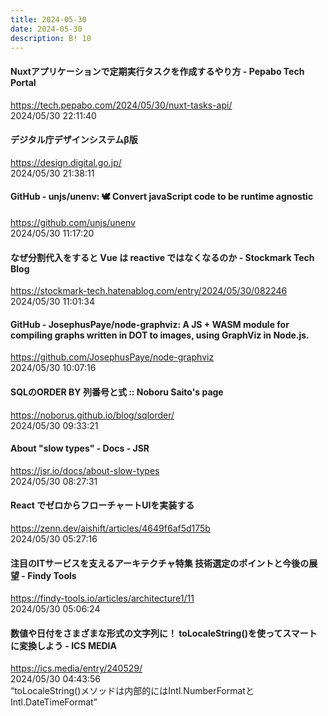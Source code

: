 ```yaml
---
title: 2024-05-30
date: 2024-05-30
description: B! 10
---
```


#### Nuxtアプリケーションで定期実行タスクを作成するやり方 - Pepabo Tech Portal
https://tech.pepabo.com/2024/05/30/nuxt-tasks-api/<br>
2024/05/30 22:11:40<br>


#### デジタル庁デザインシステムβ版
https://design.digital.go.jp/<br>
2024/05/30 21:38:11<br>


#### GitHub - unjs/unenv: 🕊️ Convert javaScript code to be runtime agnostic
https://github.com/unjs/unenv<br>
2024/05/30 11:17:20<br>


#### なぜ分割代入をすると Vue は reactive ではなくなるのか - Stockmark Tech Blog
https://stockmark-tech.hatenablog.com/entry/2024/05/30/082246<br>
2024/05/30 11:01:34<br>


#### GitHub - JosephusPaye/node-graphviz: A JS + WASM module for compiling graphs written in DOT to images, using GraphViz in Node.js.
https://github.com/JosephusPaye/node-graphviz<br>
2024/05/30 10:07:16<br>


#### SQLのORDER BY 列番号と式 :: Noboru Saito's page
https://noborus.github.io/blog/sqlorder/<br>
2024/05/30 09:33:21<br>


#### About "slow types" - Docs - JSR
https://jsr.io/docs/about-slow-types<br>
2024/05/30 08:27:31<br>


#### React でゼロからフローチャートUIを実装する
https://zenn.dev/aishift/articles/4649f6af5d175b<br>
2024/05/30 05:27:16<br>


#### 注目のITサービスを支えるアーキテクチャ特集 技術選定のポイントと今後の展望 - Findy Tools
https://findy-tools.io/articles/architecture1/11<br>
2024/05/30 05:06:24<br>


#### 数値や日付をさまざまな形式の文字列に！ toLocaleString()を使ってスマートに変換しよう - ICS MEDIA
https://ics.media/entry/240529/<br>
2024/05/30 04:43:56<br>
“toLocaleString()メソッドは内部的にはIntl.NumberFormatとIntl.DateTimeFormat”


